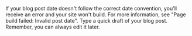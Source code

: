 If your blog post date doesn't follow the correct date convention, you'll receive an error and your site won't build. 
For more information, see "Page build failed: Invalid post date".
Type a quick draft of your blog post. Remember, you can always edit it later.

